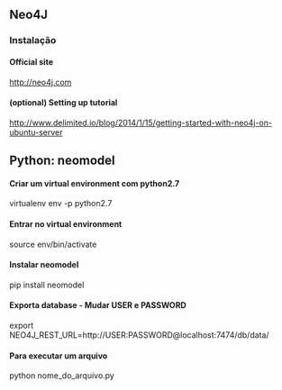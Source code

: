 ## Neo4J

### Instalação

#### Official site
http://neo4j.com

#### (optional) Setting up tutorial
http://www.delimited.io/blog/2014/1/15/getting-started-with-neo4j-on-ubuntu-server

## Python: neomodel

#### Criar um virtual environment com python2.7
virtualenv env -p python2.7

#### Entrar no virtual environment
source env/bin/activate

#### Instalar neomodel
pip install neomodel

#### Exporta database - Mudar USER e PASSWORD
export NEO4J_REST_URL=http://USER:PASSWORD@localhost:7474/db/data/

#### Para executar um arquivo
python nome_do_arquivo.py

